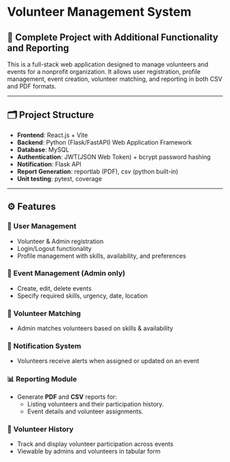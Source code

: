 # Volunteer Management System

## 📌 Complete Project with Additional Functionality and Reporting

This is a full-stack web application designed to manage volunteers and events for a nonprofit organization. It allows user registration, profile management, event creation, volunteer matching, and reporting in both CSV and PDF formats.

---

## 🗂 Project Structure

- **Frontend**: React.js + Vite
- **Backend**: Python (Flask/FastAPI) Web Application Framework 
- **Database**: MySQL 
- **Authentication**: JWT(JSON Web Token) + bcrypt password hashing
- **Notification**: Flask API
- **Report Generation**: reportlab (PDF), csv (python built-in)
-  **Unit testing**: pytest, coverage

---
## ⚙️ Features

### 👤 User Management
- Volunteer & Admin registration
- Login/Logout functionality
- Profile management with skills, availability, and preferences

### 📅 Event Management (Admin only)
- Create, edit, delete events
- Specify required skills, urgency, date, location

### 🔗 Volunteer Matching
- Admin matches volunteers based on skills & availability

### 📩 Notification System
- Volunteers receive alerts when assigned or updated on an event

### 📊 Reporting Module 
- Generate **PDF** and **CSV** reports for:
  - Listing volunteers and their participation history.
  - Event details and volunteer assignments.

  
### 📘 Volunteer History
- Track and display volunteer participation across events
- Viewable by admins and volunteers in tabular form

  




